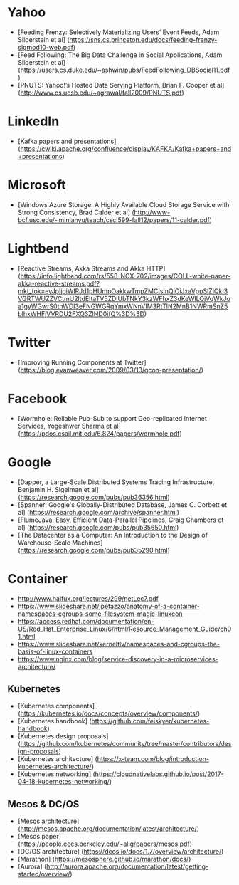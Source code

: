 # Yahoo
* [Feeding Frenzy: Selectively Materializing Users’ Event Feeds, Adam Silberstein et al]  (https://sns.cs.princeton.edu/docs/feeding-frenzy-sigmod10-web.pdf)
* [Feed Following: The Big Data Challenge in Social Applications, Adam Silberstein et al] (https://users.cs.duke.edu/~ashwin/pubs/FeedFollowing_DBSocial11.pdf)
* [PNUTS: Yahoo!’s Hosted Data Serving Platform, Brian F. Cooper et al] (http://www.cs.ucsb.edu/~agrawal/fall2009/PNUTS.pdf)

# LinkedIn
* [Kafka papers and presentations] (https://cwiki.apache.org/confluence/display/KAFKA/Kafka+papers+and+presentations)

# Microsoft
* [Windows Azure Storage: A Highly Available Cloud Storage Service with Strong Consistency, Brad Calder et al] (http://www-bcf.usc.edu/~minlanyu/teach/csci599-fall12/papers/11-calder.pdf)

# Lightbend
* [Reactive Streams, Akka Streams and Akka HTTP] (https://info.lightbend.com/rs/558-NCX-702/images/COLL-white-paper-akka-reactive-streams.pdf?mkt_tok=eyJpIjoiWlRJd1pHUmpOakkwTmpZMCIsInQiOiJxaVppSlZlQkI3VGRTWUZZVCtmU2ltdEltaTV5ZDlUbTNkY3kzWFhxZ3dKeWlLQjVqWkJoa1gyWGwrS0tnWDI3eFNGWGRqYmxWNnVIM3RtTlN2MnB1NWRmSnZ5blhxWHFjVVRDU2FXQ3ZlND0ifQ%3D%3D)

# Twitter
* [Improving Running Components at Twitter] (https://blog.evanweaver.com/2009/03/13/qcon-presentation/)

# Facebook
* [Wormhole: Reliable Pub-Sub to support Geo-replicated Internet Services, Yogeshwer Sharma et al] (https://pdos.csail.mit.edu/6.824/papers/wormhole.pdf)

# Google
* [Dapper, a Large-Scale Distributed Systems Tracing Infrastructure, Benjamin H. Sigelman et al] (https://research.google.com/pubs/pub36356.html)
* [Spanner: Google's Globally-Distributed Database, James C. Corbett et al] (https://research.google.com/archive/spanner.html)
* [FlumeJava: Easy, Efficient Data-Parallel Pipelines, Craig Chambers et al] (https://research.google.com/pubs/pub35650.html)
* [The Datacenter as a Computer: An Introduction to the Design of Warehouse-Scale Machines] (https://research.google.com/pubs/pub35290.html)

# Container
* http://www.haifux.org/lectures/299/netLec7.pdf
* https://www.slideshare.net/jpetazzo/anatomy-of-a-container-namespaces-cgroups-some-filesystem-magic-linuxcon
* https://access.redhat.com/documentation/en-US/Red_Hat_Enterprise_Linux/6/html/Resource_Management_Guide/ch01.html
* https://www.slideshare.net/kerneltlv/namespaces-and-cgroups-the-basis-of-linux-containers
* https://www.nginx.com/blog/service-discovery-in-a-microservices-architecture/
## Kubernetes
* [Kubernetes components] (https://kubernetes.io/docs/concepts/overview/components/)
* [Kubernetes handbook] (https://github.com/feiskyer/kubernetes-handbook)
* [Kubernetes design proposals] (https://github.com/kubernetes/community/tree/master/contributors/design-proposals)
* [Kubernetes architecture] (https://x-team.com/blog/introduction-kubernetes-architecture/)
* [Kubernetes networking] (https://cloudnativelabs.github.io/post/2017-04-18-kubernetes-networking/)
## Mesos & DC/OS
* [Mesos architecture] (http://mesos.apache.org/documentation/latest/architecture/)
* [Mesos paper] (https://people.eecs.berkeley.edu/~alig/papers/mesos.pdf)
* [DC/OS architecture] (https://dcos.io/docs/1.7/overview/architecture/)
* [Marathon] (https://mesosphere.github.io/marathon/docs/)
* [Aurora] (http://aurora.apache.org/documentation/latest/getting-started/overview/)

